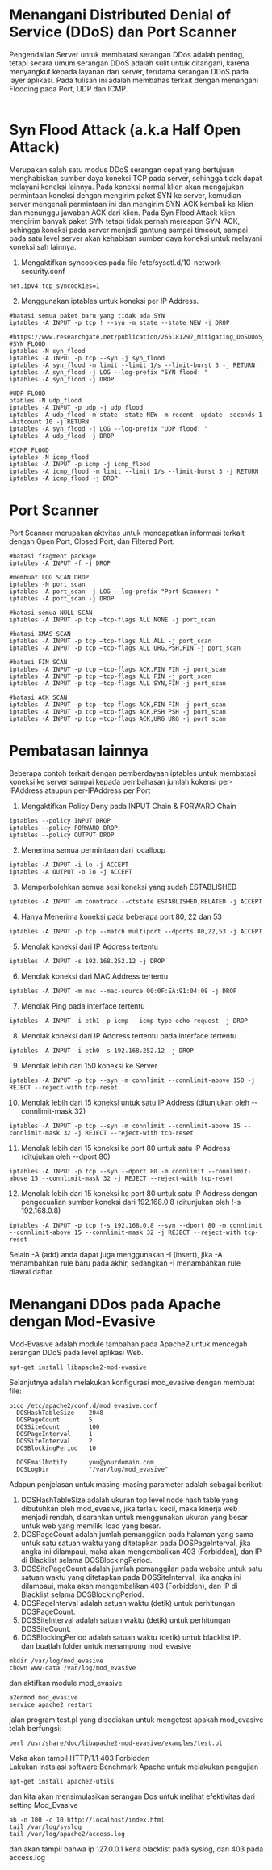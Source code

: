 # Menangani  Distributed Denial of Service (DDoS) dan Port Scanner
Pengendalian Server untuk membatasi serangan DDos adalah penting, tetapi secara umum serangan DDoS adalah sulit untuk ditangani, karena menyangkut kepada layanan dari server, terutama serangan DDoS pada layer aplikasi. Pada tulisan ini adalah membahas terkait dengan menangani Flooding pada Port, UDP dan ICMP.<br>
<br>
# Syn Flood Attack (a.k.a Half Open Attack)
Merupakan salah satu modus DDoS serangan cepat yang bertujuan menghabiskan sumber daya koneksi TCP pada server, sehingga tidak dapat melayani koneksi lainnya. Pada koneksi normal klien akan mengajukan permintaan koneksi dengan mengirim paket SYN ke server, kemudian server mengenali permintaan ini dan mengirim SYN-ACK kembali ke klien dan menunggu jawaban ACK dari klien. Pada Syn Flood Attack klien mengirim banyak paket SYN tetapi tidak pernah merespon SYN-ACK, sehingga koneksi pada server menjadi gantung sampai timeout, sampai pada satu level server akan kehabisan sumber daya koneksi untuk melayani koneksi sah lainnya.<br>
1. Mengaktifkan syncookies pada file /etc/sysctl.d/10-network-security.conf
```
net.ipv4.tcp_syncookies=1
```
2. Menggunakan iptables untuk koneksi per IP Address.
```
#batasi semua paket baru yang tidak ada SYN
iptables -A INPUT -p tcp ! --syn -m state --state NEW -j DROP

#https://www.researchgate.net/publication/265181297_Mitigating_DoSDDoS_attacks_using_iptables
#SYN FLOOD
iptables -N syn_flood
iptables -A INPUT -p tcp --syn -j syn_flood
iptables -A syn_flood -m limit --limit 1/s --limit-burst 3 -j RETURN
iptables -A syn_flood -j LOG --log-prefix "SYN flood: "
iptables -A syn_flood -j DROP

#UDP FLOOD
ptables -N udp_flood  
iptables -A INPUT -p udp -j udp_flood  
iptables -A udp_flood -m state –state NEW –m recent –update –seconds 1 –hitcount 10 -j RETURN  
iptables -A syn_flood -j LOG --log-prefix "UDP flood: "
iptables -A udp_flood -j DROP

#ICMP FLOOD
iptables -N icmp_flood  
iptables -A INPUT -p icmp -j icmp_flood  
iptables -A icmp_flood -m limit --limit 1/s --limit-burst 3 -j RETURN
iptables -A icmp_flood -j DROP
```
# Port Scanner
Port Scanner merupakan aktvitas untuk mendapatkan informasi terkait dengan Open Port, Closed Port, dan Filtered Port.<br>
```
#batasi fragment package
iptables -A INPUT -f -j DROP

#membuat LOG SCAN DROP 
iptables -N port_scan
iptables -A port_scan -j LOG --log-prefix "Port Scanner: "
iptables -A port_scan -j DROP

#batasi semua NULL SCAN
iptables -A INPUT -p tcp –tcp-flags ALL NONE -j port_scan

#batasi XMAS SCAN
iptables -A INPUT -p tcp –tcp-flags ALL ALL -j port_scan
iptables -A INPUT -p tcp –tcp-flags ALL URG,PSH,FIN -j port_scan

#batasi FIN SCAN
iptables -A INPUT -p tcp –tcp-flags ACK,FIN FIN -j port_scan
iptables -A INPUT -p tcp –tcp-flags ALL FIN -j port_scan
iptables -A INPUT -p tcp –tcp-flags ALL SYN,FIN -j port_scan

#batasi ACK SCAN
iptables -A INPUT -p tcp –tcp-flags ACK,FIN FIN -j port_scan
iptables -A INPUT -p tcp –tcp-flags ACK,PSH PSH -j port_scan
iptables -A INPUT -p tcp –tcp-flags ACK,URG URG -j port_scan
```
# Pembatasan lainnya
Beberapa contoh terkait dengan pemberdayaan iptables untuk membatasi koneksi ke server sampai kepada pembahasan jumlah kokensi per-IPAddress ataupun per-IPAddress per Port<br>
1. Mengaktifkan Policy Deny pada INPUT Chain & FORWARD Chain
```
iptables --policy INPUT DROP
iptables --policy FORWARD DROP
iptables --policy OUTPUT DROP
```
2. Menerima semua permintaan dari localloop
```
iptables -A INPUT -i lo -j ACCEPT
iptables -A OUTPUT -o lo -j ACCEPT
```
3. Memperbolehkan semua sesi koneksi yang sudah ESTABLISHED
```
iptables -A INPUT -m conntrack --ctstate ESTABLISHED,RELATED -j ACCEPT
```
4. Hanya Menerima koneksi pada beberapa port 80, 22 dan 53
```
iptables -A INPUT -p tcp --match multiport --dports 80,22,53 -j ACCEPT
```
5. Menolak koneksi dari IP Address tertentu
```
iptables -A INPUT -s 192.168.252.12 -j DROP
```
6. Menolak koneksi dari MAC Address tertentu
```
iptables -A INPUT -m mac --mac-source 00:0F:EA:91:04:08 -j DROP
```
7. Menolak Ping pada interface tertentu
```
iptables -A INPUT -i eth1 -p icmp --icmp-type echo-request -j DROP
```
8. Menolak koneksi dari IP Address tertentu pada interface tertentu
```
iptables -A INPUT -i eth0 -s 192.168.252.12 -j DROP
```
9. Menolak lebih dari 150 koneksi ke Server
```
iptables -A INPUT -p tcp --syn -m connlimit --connlimit-above 150 -j REJECT --reject-with tcp-reset
```
10. Menolak lebih dari 15 koneksi untuk satu IP Address (ditunjukan oleh --connlimit-mask 32)
```
iptables -A INPUT -p tcp --syn -m connlimit --connlimit-above 15 --connlimit-mask 32 -j REJECT --reject-with tcp-reset
```
11. Menolak lebih dari 15 koneksi ke port 80 untuk satu IP Address (ditujukan oleh --dport 80)
```
iptables -A INPUT -p tcp --syn --dport 80 -m connlimit --connlimit-above 15 --connlimit-mask 32 -j REJECT --reject-with tcp-reset
```
12. Menolak lebih dari 15 koneksi ke port 80 untuk satu IP Address dengan pengecualian sumber koneksi dari 192.168.0.8 (ditunjukan oleh !-s 192.168.0.8)
```
iptables -A INPUT -p tcp !-s 192.168.0.8 --syn --dport 80 -m connlimit --connlimit-above 15 --connlimit-mask 32 -j REJECT --reject-with tcp-reset
```
Selain -A (add) anda dapat juga menggunakan -I (insert), jika -A menambahkan rule baru pada akhir, sedangkan -I menambahkan rule diawal daftar.
# Menangani DDos pada Apache dengan Mod-Evasive
Mod-Evasive adalah module tambahan pada Apache2 untuk mencegah serangan DDoS pada level aplikasi Web.
```
apt-get install libapache2-mod-evasive
```
Selanjutnya adalah melakukan konfigurasi mod_evasive dengan membuat file:
```
pico /etc/apache2/conf.d/mod_evasive.conf
  DOSHashTableSize    2048
  DOSPageCount        5
  DOSSiteCount        100
  DOSPageInterval     1
  DOSSiteInterval     2
  DOSBlockingPeriod   10

  DOSEmailNotify      you@yourdomain.com
  DOSLogDir           "/var/log/mod_evasive"
```
Adapun penjelasan untuk masing-masing parameter adalah sebagai berikut:<br>
1. DOSHashTableSize adalah ukuran top level node hash table yang dibutuhkan oleh mod_evasive, jika terlalu kecil, maka kinerja web menjadi rendah, disarankan untuk menggunakan ukuran yang besar untuk web yang memiliki load yang besar.<br>
2. DOSPageCount adalah jumlah pemanggilan pada halaman yang sama untuk satu satuan waktu yang ditetapkan pada DOSPageInterval, jika angka ini dilampaui, maka akan mengembalikan 403 (Forbidden), dan IP di Blacklist selama DOSBlockingPeriod.<br>
3. DOSSitePageCount adalah jumlah pemanggilan pada website untuk satu satuan waktu yang ditetapkan pada DOSSiteInterval, jika angka ini dilampaui, maka akan mengembalikan 403 (Forbidden), dan IP di Blacklist  selama DOSBlockingPeriod.<br>
4. DOSPageInterval adalah satuan waktu (detik) untuk perhitungan DOSPageCount.<br>
5. DOSSiteInterval adalah satuan waktu (detik) untuk perhitungan DOSSiteCount.<br>
6. DOSBlockingPeriod adalah satuan waktu (detik) untuk blacklist IP.<br>
dan buatlah folder untuk menampung mod_evasive
```
mkdir /var/log/mod_evasive
chown www-data /var/log/mod_evasive
```
dan aktifkan module mod_evasive
```
a2enmod mod_evasive
service apache2 restart
```
jalan program test.pl yang disediakan untuk mengetest apakah mod_evasive telah berfungsi:
```
perl /usr/share/doc/libapache2-mod-evasive/examples/test.pl
```
Maka akan tampil HTTP/1.1 403 Forbidden<br>
Lakukan instalasi software Benchmark Apache untuk melakukan pengujian
```
apt-get install apache2-utils
```
dan kita akan mensimulasikan serangan Dos untuk melihat efektivitas dari setting Mod_Evasive
```
ab -n 100 -c 10 http://localhost/index.html
tail /var/log/syslog
tail /var/log/apache2/access.log
```
dan akan tampil bahwa ip 127.0.0.1 kena blacklist pada syslog, dan 403 pada access.log

